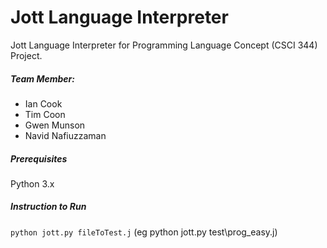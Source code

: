 # Jott Language Interpreter 
Jott Language Interpreter for Programming Language Concept (CSCI 344) Project. 

##### Team Member: 
* Ian Cook
* Tim Coon
* Gwen Munson
* Navid Nafiuzzaman

##### Prerequisites
Python 3.x

##### Instruction to Run
`python jott.py fileToTest.j`
(eg python jott.py test\\prog_easy.j)